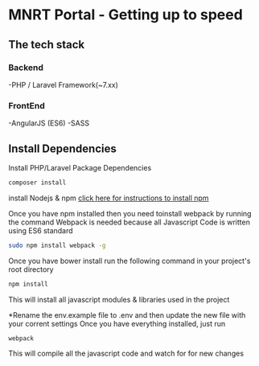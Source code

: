 # MNRT Portal - Getting up to speed

## The tech stack
### Backend
-PHP /  Laravel Framework(~7.xx)

### FrontEnd
-AngularJS (ES6)
-SASS

## Install Dependencies

Install PHP/Laravel Package Dependencies

```sh
composer install
```

install Nodejs & npm
[click here for instructions to install npm](http://nodejs.org)

Once you have npm installed then you need toinstall webpack by running the command
Webpack is needed because all Javascript Code is written using ES6 standard

```sh
sudo npm install webpack -g
```

Once you have bower install run the following command in your project's root directory

```sh
npm install
```

This will install all javascript modules & libraries used in the project

*Rename the env.example file to .env and then update the new file with your corrent settings
Once you have everything installed, just run

```sh
webpack
```

This will compile all the javascript code and watch for for new changes
